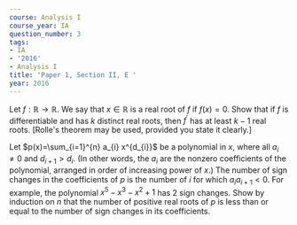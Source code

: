 ```yaml
---
course: Analysis I
course_year: IA
question_number: 3
tags:
- IA
- '2016'
- Analysis I
title: 'Paper 1, Section II, E '
year: 2016
---
```




Let $f: \mathbb{R} \rightarrow \mathbb{R}$. We say that $x \in \mathbb{R}$ is a real root of $f$ if $f(x)=0$. Show that if $f$ is differentiable and has $k$ distinct real roots, then $f^{\prime}$ has at least $k-1$ real roots. [Rolle's theorem may be used, provided you state it clearly.]

Let $p(x)=\sum_{i=1}^{n} a_{i} x^{d_{i}}$ be a polynomial in $x$, where all $a_{i} \neq 0$ and $d_{i+1}>d_{i}$. (In other words, the $a_{i}$ are the nonzero coefficients of the polynomial, arranged in order of increasing power of $x$.) The number of sign changes in the coefficients of $p$ is the number of $i$ for which $a_{i} a_{i+1}<0$. For example, the polynomial $x^{5}-x^{3}-x^{2}+1$ has 2 sign changes. Show by induction on $n$ that the number of positive real roots of $p$ is less than or equal to the number of sign changes in its coefficients.